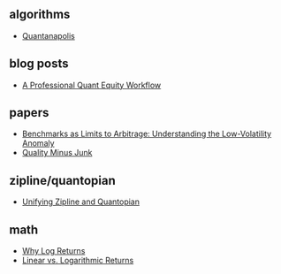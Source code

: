 ## algorithms

* [Quantanapolis](http://wiki.quantapolis.com/index.php?title=Algorithms)

## blog posts

* [A Professional Quant Equity Workflow](https://blog.quantopian.com/a-professional-quant-equity-workflow/)

## papers

* [Benchmarks as Limits to Arbitrage: 
Understanding the Low-Volatility Anomaly](http://www.cfapubs.org/doi/pdf/10.2469/faj.v67.n1.4)
* [Quality Minus Junk](http://www.econ.yale.edu/%7Eshiller/behfin/2013_04-10/asness-frazzini-pedersen.pdf)

## zipline/quantopian

* [Unifying Zipline and Quantopian](https://blog.quantopian.com/unifying-zipline-quantopian/)

## math

* [Why Log Returns](https://quantivity.wordpress.com/2011/02/21/why-log-returns/)
* [Linear vs. Logarithmic Returns](https://assylias.wordpress.com/2011/10/27/linear-vs-logarithmic-returns/)
